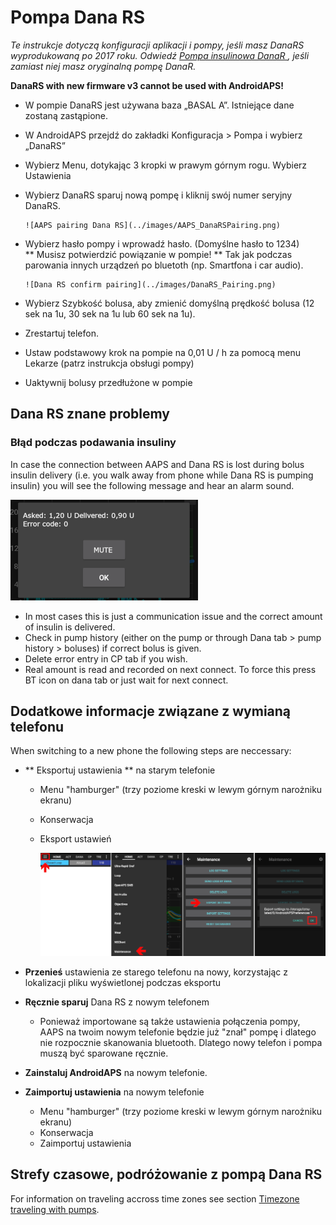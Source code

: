 # Pompa Dana RS

*Te instrukcje dotyczą konfiguracji aplikacji i pompy, jeśli masz DanaRS wyprodukowaną po 2017 roku. Odwiedź [ Pompa insulinowa DanaR ](./DanaR-Insulin-Pump), jeśli zamiast niej masz oryginalną pompę DanaR.*

**DanaRS with new firmware v3 cannot be used with AndroidAPS!**

* W pompie DanaRS jest używana baza „BASAL A”. Istniejące dane zostaną zastąpione.

* W AndroidAPS przejdź do zakładki Konfiguracja > Pompa i wybierz „DanaRS”

* Wybierz Menu, dotykając 3 kropki w prawym górnym rogu. Wybierz Ustawienia

* Wybierz DanaRS sparuj nową pompę i kliknij swój numer seryjny DanaRS.
  
      ![AAPS pairing Dana RS](../images/AAPS_DanaRSPairing.png)
      

* Wybierz hasło pompy i wprowadź hasło. (Domyślne hasło to 1234)   
  ** Musisz potwierdzić powiązanie w pompie! ** Tak jak podczas parowania innych urządzeń po bluetoth (np. Smartfona i car audio).
  
      ![Dana RS confirm pairing](../images/DanaRS_Pairing.png)
      

* Wybierz Szybkość bolusa, aby zmienić domyślną prędkość bolusa (12 sek na 1u, 30 sek na 1u lub 60 sek na 1u).

* Zrestartuj telefon.

* Ustaw podstawowy krok na pompie na 0,01 U / h za pomocą menu Lekarze (patrz instrukcja obsługi pompy)

* Uaktywnij bolusy przedłużone w pompie

## Dana RS znane problemy

### Błąd podczas podawania insuliny

In case the connection between AAPS and Dana RS is lost during bolus insulin delivery (i.e. you walk away from phone while Dana RS is pumping insulin) you will see the following message and hear an alarm sound.

![Alarm insulin delivery](../images/DanaRS_Error_bolus.png)

* In most cases this is just a communication issue and the correct amount of insulin is delivered.
* Check in pump history (either on the pump or through Dana tab > pump history > boluses) if correct bolus is given.
* Delete error entry in CP tab if you wish.
* Real amount is read and recorded on next connect. To force this press BT icon on dana tab or just wait for next connect.

## Dodatkowe informacje związane z wymianą telefonu

When switching to a new phone the following steps are neccessary:

* ** Eksportuj ustawienia ** na starym telefonie
  
  * Menu "hamburger" (trzy poziome kreski w lewym górnym narożniku ekranu)
  * Konserwacja
  * Eksport ustawień
    
    ![Eksport ustawień AAPS](../images/AAPS_ExportSettings.png)

* **Przenieś** ustawienia ze starego telefonu na nowy, korzystając z lokalizacji pliku wyświetlonej podczas eksportu

* **Ręcznie sparuj** Dana RS z nowym telefonem 
  * Ponieważ importowane są także ustawienia połączenia pompy, AAPS na twoim nowym telefonie będzie już "znał" pompę i dlatego nie rozpocznie skanowania bluetooth. Dlatego nowy telefon i pompa muszą być sparowane ręcznie.
* **Zainstaluj AndroidAPS** na nowym telefonie.
* **Zaimportuj ustawienia** na nowym telefonie 
  * Menu "hamburger" (trzy poziome kreski w lewym górnym narożniku ekranu)
  * Konserwacja
  * Zaimportuj ustawienia

## Strefy czasowe, podróżowanie z pompą Dana RS

For information on traveling accross time zones see section [Timezone traveling with pumps](../Usage/Timezone-traveling#danarv2-danars).
